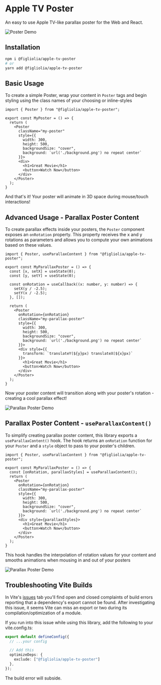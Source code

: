 # Apple TV Poster
An easy to use Apple TV-like parallax poster for the Web and React.

![Poster Demo](media/posters.gif "Poster Demo")

## Installation
```bash
npm i @figliolia/apple-tv-poster
# or
yarn add @figliolia/apple-tv-poster
```

## Basic Usage
To create a simple Poster, wrap your content in `Poster` tags and begin styling using the class names of your choosing or inline-styles
```tsx
import { Poster } from "@figliolia/apple-tv-poster";

export const MyPoster = () => {
  return (
    <Poster 
      className="my-poster"
      style={{ 
        width: 300,
        height: 500,
        backgroundSize: "cover",
        background: `url('./background.png') no repeat center`
      }}>
      <div>
        <h1>Great Movie</h1>
        <button>Watch Now</button>
      </div>
    </Poster>
  );
}
```
And that's it! Your poster will animate in 3D space during mouse/touch interactions!

## Advanced Usage - Parallax Poster Content
To create parallax effects inside your posters, the `Poster` component exposes an `onRotation` property. This property receives the x and y rotations as parameters and allows you to compute your own animations based on these values.

```tsx
import { Poster, useParallaxContent } from "@figliolia/apple-tv-poster";

export const MyParallaxPoster = () => {
  const [x, setX] = useState(0);
  const [y, setY] = useState(0);

  const onRotation = useCallback((x: number, y: number) => {
    setX(y / -2.5);
    setY(x / -2.5);
  }, []);

  return (
    <Poster 
      onRotation={onRotation}
      className="my-parallax-poster"
      style={{ 
        width: 300,
        height: 500,
        backgroundSize: "cover",
        background: `url('./background.png') no repeat center`
      }}>
      <div style={{
        transform: `translateY(${y}px) translateX(${x}px)`
      }}>
        <h1>Great Movie</h1>
        <button>Watch Now</button>
      </div>
    </Poster>
  );
}
```
Now your poster content will transition along with your poster's rotation - creating a cool parallax effect!

![Parallax Poster Demo](media/parallax-poster.gif "Parallax Poster Demo")


## Parallax Poster Content - `useParallaxContent()`
To simplify creating parallax poster content, this library exports a `useParallaxContent()` hook. The hook returns an `onRotation` function for your `Poster` and a `style` object to pass to your poster's children.
```tsx
import { Poster, useParallaxContent } from "@figliolia/apple-tv-poster";

export const MyParallaxPoster = () => {
  const [onRotation, parallaxStyles] = useParallaxContent();
  return (
    <Poster 
      onRotation={onRotation}
      className="my-parallax-poster"
      style={{ 
        width: 300,
        height: 500,
        backgroundSize: "cover",
        background: `url('./background.png') no repeat center`
      }}>
      <div style={parallaxStyles}>
        <h1>Great Movie</h1>
        <button>Watch Now</button>
      </div>
    </Poster>
  );
}
```
This hook handles the interpolation of rotation values for your content and smooths animations when mousing in and out of your posters

![Parallax Poster Demo](media/parallax-poster.gif "Parallax Poster Demo")

## Troubleshooting Vite Builds
In Vite's [issues](https://github.com/vitejs/vite/issues) tab you'll find open and closed complaints of build errors reporting that a dependency's export cannot be found. After investigating this issue, it seems Vite can miss an export or two during its compilation/optimization of a module.

If you run into this issue while using this library, add the following to your vite.config.ts:
```typescript
export default defineConfig({
  // ...your config

  // Add this 
  optimizeDeps: {
    exclude: ["@figliolia/apple-tv-poster"]
  },
});
```

The build error will subside.